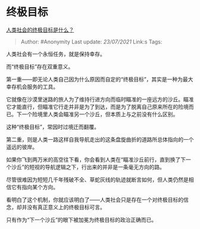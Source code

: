 # 终极目标
[人类社会的终极目标是什么？](https://www.zhihu.com/question/419458902/answer/1467759400)

> Author: #Anonymity
> Last update: *23/07/2021* 
> Link:s
> Tags:   

 
人类社会有一个永恒任务，就是保持幸存。

而“终极目标”存在双重意义。

第一重——即无论人类自己因为什么原因而自定的“终极目标”，其实是一种为最大幸存机会服务的工具。

它就像在沙漠里迷路的旅人为了维持行进方向而临时瞄准的一座远方的沙丘。瞄准它才能直行，但瞄准它行走并非是为了到达，而是为了脱离自己原来所在的险境而已。下一个险境里人类会瞄准另一个沙丘，但本质上与之前没有什么区别。

这种“终极目标”，常因时过境迁而翻覆。

第二重，则是人类一路这样自我导航走出的这条盘旋曲折的道路所总体指向的一个遥远的彼岸。

如果你飞到两万米的高空往下看，你会看到人类在“瞄准沙丘前行，直到换了下一个沙丘”的短视的导航逻辑之下，行出来的并非是一条毫无方向的路。

尽管很难因为短短几千年残破不全、草蛇灰线的轨迹就断言如何，但人类仍然是相信它有指向某个方向。

看明白了这个机制，你就应该明白了——人类社会只是存在一个对终极目标的信念，却并没有真正意义上的终极目标可言。

只有作为“下一个沙丘”的眼下被加冕为终极目标的政治正确而已。



